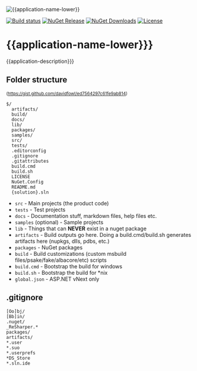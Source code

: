<img src="{{logo-img-url}}" alt="{{application-name-lower}}">

[![Build status](https://ci.appveyor.com/api/projects/status/q261l3sbokafmx1o/branch/master?svg=true)](https://ci.appveyor.com/project/relay/{{application-name-lower}}/branch/master)
[![NuGet Release](http://img.shields.io/nuget/v/{{application-name-lower}}.svg)](https://www.nuget.org/packages/{{application-name-lower}}/)
[![NuGet Downloads](https://img.shields.io/nuget/dt/{{application-name-lower}}.svg)](https://www.nuget.org/packages/{{application-name-lower}})
[![License](https://img.shields.io/github/license/relay-dev/{{application-name-lower}}.svg)](https://github.com/relay-dev/core/{{application-name-lower}}/master/LICENSE)

# {{application-name-lower}}}

{{application-description}}}

## Folder structure
<small>(https://gist.github.com/davidfowl/ed7564297c61fe9ab814)</small>

```
$/
  artifacts/
  build/
  docs/
  lib/
  packages/
  samples/
  src/
  tests/
  .editorconfig
  .gitignore
  .gitattributes
  build.cmd
  build.sh
  LICENSE
  NuGet.Config
  README.md
  {solution}.sln
```


- `src` - Main projects (the product code)
- `tests` - Test projects
- `docs` - Documentation stuff, markdown files, help files etc.
- `samples` (optional) - Sample projects
- `lib` - Things that can **NEVER** exist in a nuget package
- `artifacts` - Build outputs go here. Doing a build.cmd/build.sh generates artifacts here (nupkgs, dlls, pdbs, etc.)
- `packages` - NuGet packages
- `build` - Build customizations (custom msbuild files/psake/fake/albacore/etc) scripts
- `build.cmd` - Bootstrap the build for windows
- `build.sh` - Bootstrap the build for *nix
- `global.json` - ASP.NET vNext only

## .gitignore
```
[Oo]bj/
[Bb]in/
.nuget/
_ReSharper.*
packages/
artifacts/
*.user
*.suo
*.userprefs
*DS_Store
*.sln.ide
```

